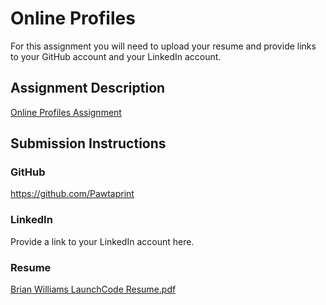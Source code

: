 # Online Profiles
For this assignment you will need to upload your resume and provide links to your GitHub account and your LinkedIn account.

## Assignment Description
[Online Profiles Assignment](https://education.launchcode.org/liftoff/modules/assignments/online-profiles)

## Submission Instructions
 
### GitHub

https://github.com/Pawtaprint
 
### LinkedIn
Provide a link to your LinkedIn account here.

### Resume
[Brian Williams LaunchCode Resume.pdf](https://github.com/Pawtaprint/liftoff-assignments/files/8703300/Brian.Williams.LaunchCode.Resume.pdf)
